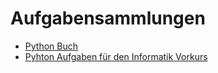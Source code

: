 # Aufgabensammlungen 

- [Python Buch](https://pythonbuch.com/aufgabensammlung.html)
- [Pyhton Aufgaben für den Informatik Vorkurs](https://www.math.uni-bielefeld.de/~frettloe/teach/vorkurs/Aufgaben.pdf)